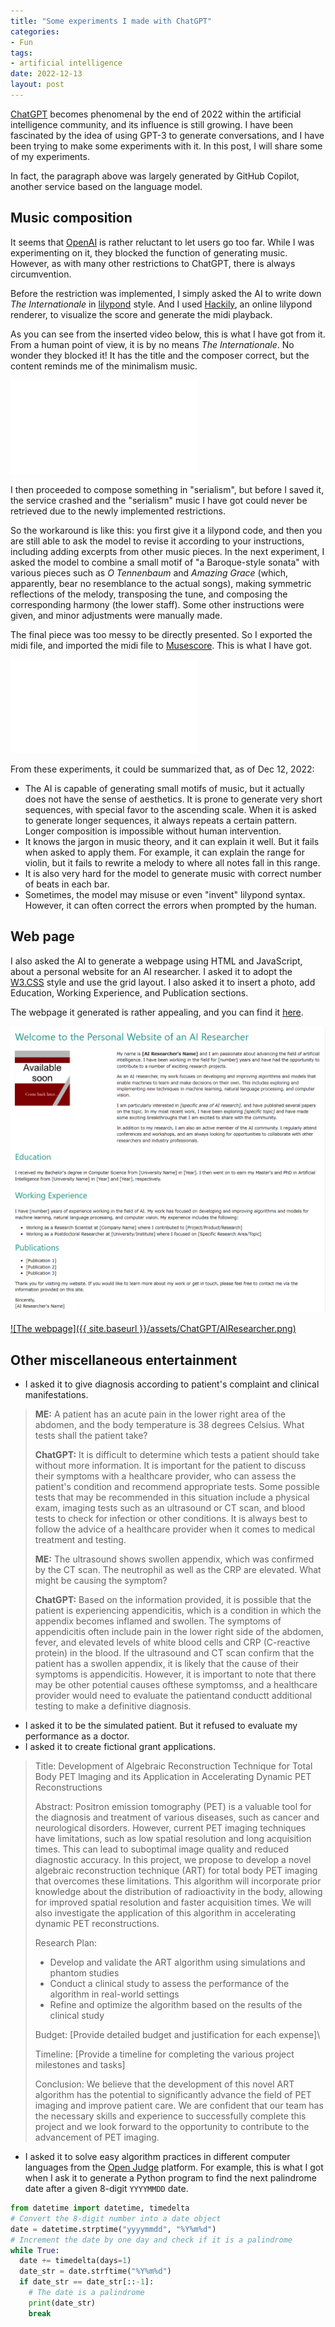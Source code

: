 ```yaml
---
title: "Some experiments I made with ChatGPT"
categories:
- Fun
tags:
- artificial intelligence
date: 2022-12-13
layout: post
---
```


[ChatGPT](https://openai.com/blog/chatgpt/) becomes phenomenal by the end of 2022 within the artificial intelligence community, and its influence is still growing. I have been fascinated by the idea of using GPT-3 to generate conversations, and I have been trying to make some experiments with it. In this post, I will share some of my experiments.

In fact, the paragraph above was largely generated by GitHub Copilot, another service based on the language model.

## Music composition

It seems that [OpenAI](https://openai.com/) is rather reluctant to let users go too far. While I was experimenting on it, they blocked the function of generating music. However, as with many other restrictions to ChatGPT, there is always circumvention.

Before the restriction was implemented, I simply asked the AI to write down *The Internationale* in [lilypond](http://lilypond.org/) style. And I used [Hackily](https://www.hacklily.org/), an online lilypond renderer, to visualize the score and generate the midi playback.

As you can see from the inserted video below, this is what I have got from it. From a human point of view, it is by no means *The Internationale*. No wonder they blocked it! It has the title and the composer correct, but the content reminds me of the minimalism music.

<iframe src="//player.bilibili.com/player.html?aid=946003803&bvid=BV14W4y1g7Bp&cid=919255091&page=2" scrolling="no" border="0" frameborder="no" framespacing="0" allowfullscreen="true"> </iframe>

I then proceeded to compose something in "serialism", but before I saved it, the service crashed and the "serialism" music I have got could never be retrieved due to the newly implemented restrictions.

So the workaround is like this: you first give it a lilypond code, and then you are still able to ask the model to revise it according to your instructions, including adding excerpts from other music pieces. In the next experiment, I asked the model to combine a small motif of "a Baroque-style sonata" with various pieces such as *O Tennenbaum* and *Amazing Grace* (which, apparently, bear no resemblance to the actual songs), making symmetric reflections of the melody, transposing the tune, and composing the corresponding harmony (the lower staff). Some other instructions were given, and minor adjustments were manually made.

The final piece was too messy to be directly presented. So I exported the midi file, and imported the midi file to [Musescore](https://musescore.org/). This is what I have got.

<iframe src="//player.bilibili.com/player.html?aid=946003803&bvid=BV14W4y1g7Bp&cid=920707610&page=1" scrolling="no" border="0" frameborder="no" framespacing="0" allowfullscreen="true"> </iframe>

From these experiments, it could be summarized that, as of Dec 12, 2022:
- The AI is capable of generating small motifs of music, but it actually does not have the sense of aesthetics. It is prone to generate very short sequences, with special favor to the ascending scale. When it is asked to generate longer sequences, it always repeats a certain pattern. Longer composition is impossible without human intervention.
- It knows the jargon in music theory, and it can explain it well. But it fails when asked to apply them. For example, it can explain the range for violin, but it fails to rewrite a melody to where all notes fall in this range.
- It is also very hard for the model to generate music with correct number of beats in each bar.
- Sometimes, the model may misuse or even "invent" lilypond syntax. However, it can often correct the errors when prompted by the human.

## Web page

I also asked the AI to generate a webpage using HTML and JavaScript, about a personal website for an AI researcher. I asked it to adopt the [W3.CSS](https://www.w3schools.com/w3css/defaulT.asp) style and use the grid layout. I also asked it to insert a photo, add Education, Working Experience, and Publication sections.

The webpage it generated is rather appealing, and you can find it [here](https://mengxiangxi.info/Misc/airesearcher.html).

![The webpage](/assets/ChatGPT/AIResearcher.png)

[![The webpage]({{ site.baseurl }}/assets/ChatGPT/AIResearcher.png)](https://mengxiangxi.info/Misc/airesearcher.html)

## Other miscellaneous entertainment

- I asked it to give diagnosis according to patient's complaint and clinical manifestations.

> **ME:** A patient has an acute pain in the lower right area of the abdomen, and the body temperature is 38 degrees Celsius. What tests shall the patient take?
> 
> **ChatGPT:** It is difficult to determine which tests a patient should take without more information. It is important for the patient to discuss their symptoms with a healthcare provider, who can assess the patient's condition and recommend appropriate tests. Some possible tests that may be recommended in this situation include a physical exam, imaging tests such as an ultrasound or CT scan, and blood tests to check for infection or other conditions. It is always best to follow the advice of a healthcare provider when it comes to medical treatment and testing.
> 
> **ME:** The ultrasound shows swollen appendix, which was confirmed by the CT scan. The neutrophil as well as the CRP are elevated. What might be causing the symptom?
> 
> **ChatGPT:** Based on the information provided, it is possible that the patient is experiencing appendicitis, which is a condition in which the appendix becomes inflamed and swollen. The symptoms of appendicitis often include pain in the lower right side of the abdomen, fever, and elevated levels of white blood cells and CRP (C-reactive protein) in the blood. lf the ultrasound and CT scan confirm that the patient has a swollen appendix, it is likely that the cause of their symptoms is appendicitis. However, it is important to note that there may be other potential causes ofthese symptomss, and a healthcare provider would need to evaluate the patientand conductt additional testing to make a definitive diagnosis.

- I asked it to be the simulated patient. But it refused to evaluate my performance as a doctor.
- I asked it to create fictional grant applications.

> Title: Development of Algebraic Reconstruction Technique for Total Body PET lmaging and its Application in Accelerating Dynamic PET Reconstructions
> 
> Abstract: Positron emission tomography (PET) is a valuable tool for the diagnosis and treatment of various diseases, such as cancer and neurological disorders. However, current PET imaging techniques have limitations, such as low spatial resolution and long acquisition times. This can lead to suboptimal image quality and reduced diagnostic accuracy. In this project, we propose to develop a novel algebraic reconstruction technique (ART) for total body PET imaging that overcomes these limitations. This algorithm will incorporate prior knowledge about the distribution of radioactivity in the body, allowing for improved spatial resolution and faster acquisition times. We will also investigate the application of this algorithm in accelerating dynamic PET reconstructions.
> 
> Research Plan:
>
> -  Develop and validate the ART algorithm using simulations and phantom studies
> - Conduct a clinical study to assess the performance of the algorithm in real-world settings
> - Refine and optimize the algorithm based on the results of the clinical study
>
>Budget: \[Provide detailed budget and justification for each expense\]\
>
> Timeline: \[Provide a timeline for completing the various project milestones and tasks\]
> 
> Conclusion: We believe that the development of this novel ART algorithm has the potential to significantly advance the field of PET imaging and improve patient care. We are confident that our team has the necessary skills and experience to successfully complete this project and we look forward to the opportunity to contribute to the advancement of PET imaging.

- I asked it to solve easy algorithm practices in different computer languages from the [Open Judge](http://openjudge.cn/) platform. For example, this is what I got when I ask it to generate a Python program to find the next palindrome date after a given 8-digit `YYYYMMDD` date.

```python
from datetime import datetime, timedelta
# Convert the 8-digit number into a date object
date = datetime.strptime("yyyymmdd", "%Y%m%d")
# Increment the date by one day and check if it is a palindrome
while True:
  date += timedelta(days=1)
  date_str = date.strftime("%Y%m%d")
  if date_str == date_str[::-1]:
    # The date is a palindrome
    print(date_str)
    break
```